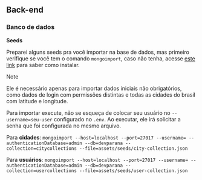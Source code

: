 ## Back-end

### Banco de dados

**Seeds**

Preparei alguns seeds pra você importar na base de dados, mas primeiro verifique se você tem o comando `mongoimport`, caso não tenha, acesse [este link](https://www.mongodb.com/pt-br/docs/database-tools/installation/installation/#installing-the-database-tools) para saber como instalar.

> [!NOTE]
> Ele é necessário apenas para importar dados iniciais não obrigatórios, como dados de login com permissões distintas e todas as cidades do brasil com latitude e longitude.

Para importar execute, não se esqueça de colocar seu usuário no `--username=seu-user` configurado no `.env`. Ao executar, ele irá solicitar a senha que foi configurada no mesmo arquivo.

Para **cidades**: `mongoimport --host=localhost --port=27017 --username= --authenticationDatabase=admin --db=devparana --collection=citycollections --file=assets/seeds/city-collection.json`

Para **usuários**: `mongoimport --host=localhost --port=27017 --username= --authenticationDatabase=admin --db=devparana --collection=usercollections --file=assets/seeds/user-collection.json`
